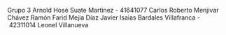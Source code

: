 Grupo 3
Arnold Hosé Suate Martinez - 41641077
Carlos Roberto Menjivar Chávez
Ramón Farid Mejia Díaz
Javier Isaias Bardales Villafranca - 42311014
Leonel Villanueva
